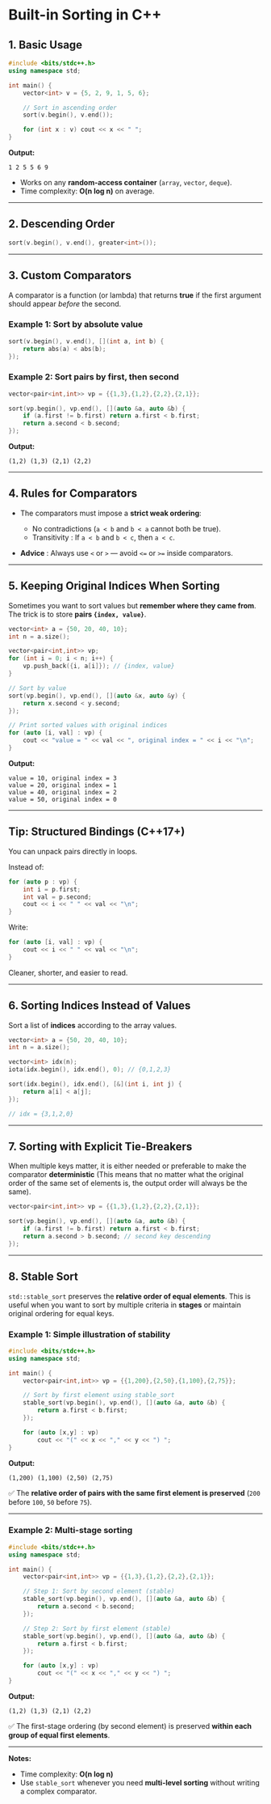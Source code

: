 # Built-in Sorting in C++

## 1. Basic Usage

```cpp
#include <bits/stdc++.h>
using namespace std;

int main() {
    vector<int> v = {5, 2, 9, 1, 5, 6};

    // Sort in ascending order
    sort(v.begin(), v.end());

    for (int x : v) cout << x << " ";
}
```

**Output:**

```
1 2 5 5 6 9
```

* Works on any **random-access container** (`array`, `vector`, `deque`).
* Time complexity: **O(n log n)** on average.

---

## 2. Descending Order

```cpp
sort(v.begin(), v.end(), greater<int>());
```

---

## 3. Custom Comparators

A comparator is a function (or lambda) that returns **true** if the first argument should appear *before* the second.

### Example 1: Sort by absolute value

```cpp
sort(v.begin(), v.end(), [](int a, int b) {
    return abs(a) < abs(b);
});
```

### Example 2: Sort pairs by first, then second

```cpp
vector<pair<int,int>> vp = {{1,3},{1,2},{2,2},{2,1}};

sort(vp.begin(), vp.end(), [](auto &a, auto &b) {
    if (a.first != b.first) return a.first < b.first;
    return a.second < b.second;
});
```

**Output:**

```
(1,2) (1,3) (2,1) (2,2)
```

---

## 4. Rules for Comparators

* The comparators must impose a **strict weak ordering**:

  * No contradictions (`a < b` and `b < a` cannot both be true).
  * Transitivity : If `a < b` and `b < c`, then `a < c`.
* **Advice** : Always use `<` or `>` — avoid `<=` or `>=` inside comparators.

---

## 5. Keeping Original Indices When Sorting

Sometimes you want to sort values but **remember where they came from**.
The trick is to store **pairs `{index, value}`**.

```cpp
vector<int> a = {50, 20, 40, 10};
int n = a.size();

vector<pair<int,int>> vp; 
for (int i = 0; i < n; i++) {
    vp.push_back({i, a[i]}); // {index, value}
}

// Sort by value
sort(vp.begin(), vp.end(), [](auto &x, auto &y) {
    return x.second < y.second;
});

// Print sorted values with original indices
for (auto [i, val] : vp) {
    cout << "value = " << val << ", original index = " << i << "\n";
}
```

**Output:**

```
value = 10, original index = 3
value = 20, original index = 1
value = 40, original index = 2
value = 50, original index = 0
```

---

## Tip: Structured Bindings (C++17+)

You can unpack pairs directly in loops.

Instead of:

```cpp
for (auto p : vp) {
    int i = p.first;
    int val = p.second;
    cout << i << " " << val << "\n";
}
```

Write:

```cpp
for (auto [i, val] : vp) {
    cout << i << " " << val << "\n";
}
```

Cleaner, shorter, and easier to read.

---

## 6. Sorting Indices Instead of Values

Sort a list of **indices** according to the array values.

```cpp
vector<int> a = {50, 20, 40, 10};
int n = a.size();

vector<int> idx(n);
iota(idx.begin(), idx.end(), 0); // {0,1,2,3}

sort(idx.begin(), idx.end(), [&](int i, int j) {
    return a[i] < a[j];
});

// idx = {3,1,2,0}
```

---

## 7. Sorting with Explicit Tie-Breakers

When multiple keys matter, it is either needed or preferable to make the comparator **deterministic** (This means that no matter what the original order of the same set of elements is, the output order will always be the same).

```cpp
vector<pair<int,int>> vp = {{1,3},{1,2},{2,2},{2,1}};

sort(vp.begin(), vp.end(), [](auto &a, auto &b) {
    if (a.first != b.first) return a.first < b.first;
    return a.second > b.second; // second key descending
});
```

---

## 8. Stable Sort

`std::stable_sort` preserves the **relative order of equal elements**.
This is useful when you want to sort by multiple criteria in **stages** or maintain original ordering for equal keys.

### Example 1: Simple illustration of stability

```cpp
#include <bits/stdc++.h>
using namespace std;

int main() {
    vector<pair<int,int>> vp = {{1,200},{2,50},{1,100},{2,75}};

    // Sort by first element using stable_sort
    stable_sort(vp.begin(), vp.end(), [](auto &a, auto &b) {
        return a.first < b.first;
    });

    for (auto [x,y] : vp)
        cout << "(" << x << "," << y << ") ";
}
```

**Output:**

```
(1,200) (1,100) (2,50) (2,75)
```

✅ The **relative order of pairs with the same first element is preserved** (`200` before `100`, `50` before `75`).

---

### Example 2: Multi-stage sorting

```cpp
#include <bits/stdc++.h>
using namespace std;

int main() {
    vector<pair<int,int>> vp = {{1,3},{1,2},{2,2},{2,1}};

    // Step 1: Sort by second element (stable)
    stable_sort(vp.begin(), vp.end(), [](auto &a, auto &b) {
        return a.second < b.second;
    });

    // Step 2: Sort by first element (stable)
    stable_sort(vp.begin(), vp.end(), [](auto &a, auto &b) {
        return a.first < b.first;
    });

    for (auto [x,y] : vp)
        cout << "(" << x << "," << y << ") ";
}
```

**Output:**

```
(1,2) (1,3) (2,1) (2,2)
```

✅ The first-stage ordering (by second element) is preserved **within each group of equal first elements**.

---

**Notes:**

* Time complexity: **O(n log n)**
* Use `stable_sort` whenever you need **multi-level sorting** without writing a complex comparator.
